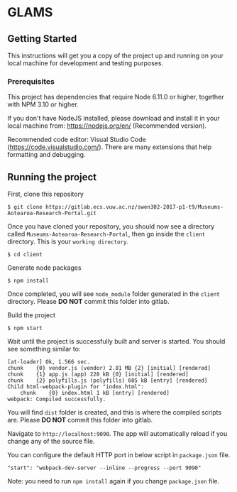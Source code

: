 # GLAMS

## Getting Started

This instructions will get you a copy of the project up and running on your local machine for development and testing purposes. 

### Prerequisites

This project has dependencies that require Node 6.11.0 or higher, together with NPM 3.10 or higher.

If you don't have NodeJS installed, please download and install it in your local machine from: https://nodejs.org/en/ (Recommended version).

Recommended code editor: Visual Studio Code (https://code.visualstudio.com/). There are many extensions that help formatting and debugging.

## Running the project

First, clone this repository
```
$ git clone https://gitlab.ecs.vuw.ac.nz/swen302-2017-p1-t9/Museums-Aotearoa-Research-Portal.git
```

Once you have cloned your repository, you should now see a directory called `Museums-Aotearoa-Research-Portal`, then go inside the `client` directory. This is your `working directory`.
```
$ cd client
```

Generate node packages
```
$ npm install
```

Once completed, you will see `node_module` folder generated in the `client` directory. Please **DO NOT** commit this folder into gitlab.

Build the project
```
$ npm start
```
Wait until the project is successfully built and server is started. You should see something similar to:
```
[at-loader] Ok, 1.566 sec.
chunk    {0} vendor.js (vendor) 2.81 MB {2} [initial] [rendered]
chunk    {1} app.js (app) 228 kB {0} [initial] [rendered]
chunk    {2} polyfills.js (polyfills) 605 kB [entry] [rendered]
Child html-webpack-plugin for "index.html":
    chunk    {0} index.html 1 kB [entry] [rendered]
webpack: Compiled successfully.
```

You will find `dist` folder is created, and this is where the compiled scripts are. Please **DO NOT** commit this folder into gitlab.

Navigate to `http://localhost:9090`. The app will automatically reload if you change any of the source file.

You can configure the default HTTP port in below script in `package.json` file.
```
"start": "webpack-dev-server --inline --progress --port 9090"
```

Note: you need to run `npm install` again if you change `package.json` file.
